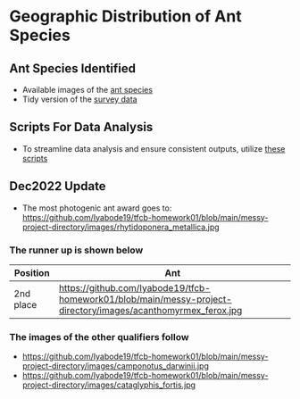 # Geographic Distribution of Ant Species 

## Ant Species Identified
 
- Available images of the [ant species](messy-project-directory/images)
- Tidy version of the [survey data](messy-project-directory/data)

## Scripts For Data Analysis

- To streamline data analysis and ensure consistent outputs, utilize [these scripts](messy-project-directory/scripts) 

## Dec2022 Update

- The most photogenic ant award goes to: https://github.com/Iyabode19/tfcb-homework01/blob/main/messy-project-directory/images/rhytidoponera_metallica.jpg

### The runner up is shown below

|Position|Ant|
|--------|---|
|2nd place| https://github.com/Iyabode19/tfcb-homework01/blob/main/messy-project-directory/images/acanthomyrmex_ferox.jpg|

### The images of the other qualifiers follow
- https://github.com/Iyabode19/tfcb-homework01/blob/main/messy-project-directory/images/camponotus_darwinii.jpg
- https://github.com/Iyabode19/tfcb-homework01/blob/main/messy-project-directory/images/cataglyphis_fortis.jpg
